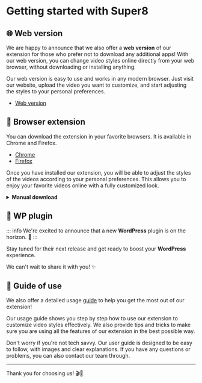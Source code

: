 # Getting started with Super8

## 🌐 Web version

We are happy to announce that we also offer a **web version** of our extension for those who prefer not to download any additional apps! With our web version, you can change video styles online directly from your web browser, without downloading or installing anything.

Our web version is easy to use and works in any modern browser. Just visit our website, upload the video you want to customize, and start adjusting the styles to your personal preferences.

- [Web version](https://super8.pigeonposse.com/)

## 🧩 Browser extension

You can download the extension in your favorite browsers. It is available in Chrome and Firefox.

- [Chrome](https://chrome.google.com/webstore/detail/super8/aejkinmllndkgoodkfbhfkffnebmibk)
- [Firefox](https://addons.mozilla.org/es/firefox/addon/super8/)

Once you have installed our extension, you will be able to adjust the styles of the videos according to your personal preferences. This allows you to enjoy your favorite videos online with a fully customized look.

<details>
  <summary><b>Manual download</b></summary>

You can download the extension from the releases section of the GitHub repository.

- [Github releases](https://github.com/pigeonposse/super8/releases)

Or you can copy this code to your terminal to automatically download.

::: code-group

 ```bash [CHROME]

 gh release download --pattern 'chrome-*.zip' --repo "https://github.com/pigeonposse/super8"
 ```

 ```bash [FIREFOX]
 gh release download --pattern 'firefox-*.zip' --repo "https://github.com/pigeonposse/super8"
 ```

:::
</details>

## 🔌 WP plugin

::: info We're excited to announce that a new **WordPress** plugin is on the horizon. 🚀
:::

Stay tuned for their next release and get ready to boost your **WordPress** experience.

We can't wait to share it with you! ✨

## 📙 Guide of use

We also offer a detailed usage [guide](/guide-filters) to help you get the most out of our extension!

Our usage guide shows you step by step how to use our extension to customize video styles effectively. We also provide tips and tricks to make sure you are using all the features of our extension in the best possible way.

Don't worry if you're not tech savvy. Our user guide is designed to be easy to follow, with images and clear explanations. If you have any questions or problems, you can also contact our team through.

---
Thank you for choosing us! 🎬🎨
